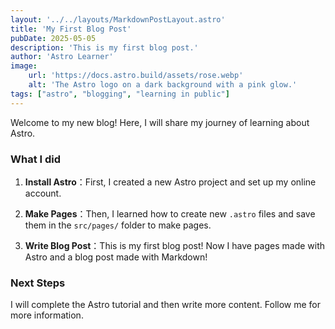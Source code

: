 ```yaml
---
layout: '../../layouts/MarkdownPostLayout.astro'
title: 'My First Blog Post'
pubDate: 2025-05-05
description: 'This is my first blog post.'
author: 'Astro Learner'
image:
    url: 'https://docs.astro.build/assets/rose.webp'
    alt: 'The Astro logo on a dark background with a pink glow.'
tags: ["astro", "blogging", "learning in public"]
---
```

 Welcome to my new blog! Here, I will share my journey of learning about Astro.

### What I did

 1. **Install Astro**：First, I created a new Astro project and set up my online account.

 2. **Make Pages**：Then, I learned how to create new `.astro` files and save them in the `src/pages/` folder to make pages.

 3. **Write Blog Post**：This is my first blog post! Now I have pages made with Astro and a blog post made with Markdown!

### Next Steps

 I will complete the Astro tutorial and then write more content. Follow me for more information.
